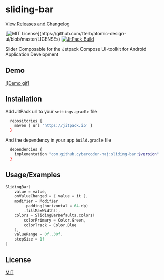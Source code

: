 # sliding-bar

[View Releases and Changelog](https://github.com/cybercoder-naj/sliding-bar/releases)

[![MIT License](https://img.shields.io/apm/l/atomic-design-ui.svg?)](https://github.com/tterb/atomic-design-ui/blob/master/LICENSEs)
[![JitPack Build](https://jitpack.io/v/cybercoder-naj/sliding-bar.svg)](https://jitpack.io/#cybercoder-naj/sliding-bar)

Slider Composable for the Jetpack Compose UI-toolkit for Android Application Development

## Demo

[![Demo gif]](images/demo.gif)

## Installation

Add JitPack url to your `settings.gradle` file

```bash
  repositories {
    maven { url 'https://jitpack.io' }
  }
```

And the dependency in your app `build.gradle` file

```bash
  dependencies {
    implementation "com.github.cybercoder-naj:sliding-bar:$version"
  }
```

## Usage/Examples

```kotlin
SlidingBar(
    value = value,
    onValueChanged = { value = it },
    modifier = Modifier
        .padding(horizontal = 64.dp)
        .fillMaxWidth(),
    colors = SlidingBarDefaults.colors(
        colorPrimary = Color.Green,
        colorTrack = Color.Blue
    ),
    valueRange = 0f..30f,
    stepSize = 1f
)
```

## License

[MIT](LICENSE)

